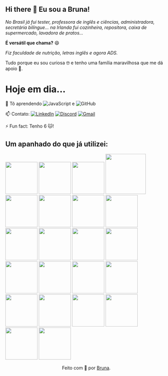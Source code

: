 ## Hi there 👋 Eu sou a Bruna!
_No Brasil já fui tester, professora de inglês e ciências, administradora, secretária bilíngue... na Irlanda fui cozinheira, repositora, caixa de supermercado, lavadora de pratos..._

**É versátil que chama?** 😄

_Fiz faculdade de nutrição, letras inglês e agora ADS._ 

Tudo porque eu sou curiosa 🤓 e tenho uma família maravilhosa que me dá apoio 🤗. 

# Hoje em dia...

🌱 Tô aprendendo  ![JavaScript](https://img.shields.io/badge/JavaScript-F7DF1E?style=for-the-badge&logo=javascript&logoColor=black) e ![GitHub](https://img.shields.io/badge/GitHub-000?style=for-the-badge&logo=github&logoColor=30A3DC)

📫 Contato: [![LinkedIn](https://img.shields.io/badge/LinkedIn-0077B5?style=for-the-badge&logo=linkedin&logoColor=white)](https://www.linkedin.com/in/msmoserbru/) [![Discord](https://img.shields.io/badge/Discord-7289DA?style=for-the-badge&logo=discord&logoColor=white)](https://discord.com/channels/@moser_74633/) [![Gmail](https://img.shields.io/badge/Gmail-333333?style=for-the-badge&logo=gmail&logoColor=red)](mailto:contactms.moser@gmail.com)

⚡ Fun fact: Tenho 6 🐱!



## Um apanhado do que já utilizei:

<img src="https://cdn.jsdelivr.net/gh/devicons/devicon@latest/icons/jira/jira-original-wordmark.svg" width= "100px"/>  <img src="https://cdn.jsdelivr.net/gh/devicons/devicon@latest/icons/vscode/vscode-original-wordmark.svg" width= "100px"/> <img src="https://cdn.jsdelivr.net/gh/devicons/devicon@latest/icons/postman/postman-original.svg" width= "100px"/> 
<img src="https://cdn.jsdelivr.net/gh/devicons/devicon@latest/icons/cypressio/cypressio-original-wordmark.svg" width= "125px"/> <img src="https://cdn.jsdelivr.net/gh/devicons/devicon@latest/icons/selenium/selenium-original.svg" width= "100px"/> <img src="https://cdn.jsdelivr.net/gh/devicons/devicon@latest/icons/git/git-plain-wordmark.svg" width= "100px"/> <img src="https://cdn.jsdelivr.net/gh/devicons/devicon@latest/icons/github/github-original-wordmark.svg" width= "100px"/> <img src="https://cdn.jsdelivr.net/gh/devicons/devicon@latest/icons/gitlab/gitlab-original.svg" width= "100px"/> <img src="https://cdn.jsdelivr.net/gh/devicons/devicon@latest/icons/docker/docker-original-wordmark.svg" width= "100px"/> <img src="https://cdn.jsdelivr.net/gh/devicons/devicon@latest/icons/linux/linux-original.svg" width= "100px"/> <img src="https://cdn.jsdelivr.net/gh/devicons/devicon@latest/icons/windows8/windows8-original.svg" width= "100px"/> <img src="https://cdn.jsdelivr.net/gh/devicons/devicon@latest/icons/ubuntu/ubuntu-original.svg" width= "100px"/> <img src="https://cdn.jsdelivr.net/gh/devicons/devicon@latest/icons/android/android-original.svg" width= "100px"/> <img src="https://cdn.jsdelivr.net/gh/devicons/devicon@latest/icons/apple/apple-original.svg" width= "100px"/> <img src="https://cdn.jsdelivr.net/gh/devicons/devicon@latest/icons/javascript/javascript-original.svg" width= "100px"/> <img src="https://cdn.jsdelivr.net/gh/devicons/devicon@latest/icons/python/python-original.svg" width= "100px"/> <img src="https://cdn.jsdelivr.net/gh/devicons/devicon@latest/icons/cplusplus/cplusplus-original.svg" width= "100px"/> <img src="https://cdn.jsdelivr.net/gh/devicons/devicon@latest/icons/azure/azure-original.svg" width= "100px"/> <img src="https://cdn.jsdelivr.net/gh/devicons/devicon@latest/icons/amazonwebservices/amazonwebservices-plain-wordmark.svg" width= "100px"/> <img src="https://cdn.jsdelivr.net/gh/devicons/devicon@latest/icons/mysql/mysql-original.svg" width= "100px"/> <img src="https://cdn.jsdelivr.net/gh/devicons/devicon@latest/icons/csharp/csharp-original.svg" width= "100px"/> <img src="https://cdn.jsdelivr.net/gh/devicons/devicon@latest/icons/canva/canva-original.svg" width= "100px"/>
          

          

<div align="center">Feito com 💜 por <a href="https://linkedin/msmoserbru">Bruna</a>.</div>





<!--
**msmoserbru/msmoserbru** is a ✨ _special_ ✨ repository because its `README.md` (this file) appears on your GitHub profile.

Here are some ideas to get you started:

- 🔭 I’m currently working on ...
- 🌱 I’m currently learning ...
- 👯 I’m looking to collaborate on ...
- 🤔 I’m looking for help with ...
- 💬 Ask me about ...
- 📫 How to reach me: ...
- 😄 Pronouns: ...
- ⚡ Fun fact: ...
-->
